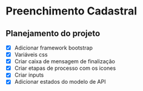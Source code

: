 # Preenchimento Cadastral

## Planejamento do projeto

- [x] Adicionar framework bootstrap
- [x] Variáveis css
- [x] Criar caixa de mensagem de finalização
- [x] Criar etapas de processo com os icones
- [x] Criar inputs
- [x] Adicionar estados do modelo de API